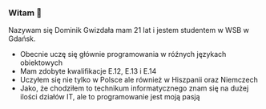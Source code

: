 ### Witam 👋

Nazywam się Dominik Gwizdała mam 21 lat i jestem studentem w WSB w Gdańsk.
- Obecnie uczę się głównie programowania w róźnych językach obiektowych
- Mam zdobyte kwalifikacje E.12, E.13 i E.14
- Uczyłem się nie tylko w Polsce ale również w Hiszpanii oraz Niemczech
- Jako, że chodziłem to technikum informatycznego znam się na dużej ilości działów IT, ale to programowanie jest moją pasją 
